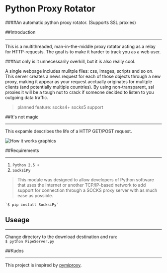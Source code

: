 # Python Proxy Rotator
####An automatic python proxy rotator. (Supports SSL proxies)

##Introduction
***
This is a multithreaded, man-in-the-middle proxy rotator acting as a relay for HTTP-requests. The goal is to make it harder to track you as a web user.

###Not only is it unnecessarily overkill, but it is also really cool. 

A single webpage includes mulitple files: css, images, scripts and so on. This server creates a news request for each of those objects through a new proxy, making it appear as your request acctually originates for mulitple clients (and potentially multiple countries). By using non-transparent, ssl proxies it will be a tough nut to crack if someone decided to listen to you outgoing data traffic.

> planned feature: socks4+ socks5 support

##It's not magic
***
This expamle describes the life of a HTTP GET/POST request.

![How it works graphics](https://github.com/jorgenkg/python-proxy-rotator/blob/master/magic.png?raw=true)

##Requirements
***
1. `Python 2.5 +`
2. `SocksiPy`
> This module was designed to allow developers of Python software that uses the Internet or another TCP/IP-based 
>network to add support for connection through a SOCKS proxy server with as much ease as possible.

	`$ pip install SocksiPy`
	
## Useage
***
Change directory to the download destination and run:  
`$ python PipeServer.py`


##Kudos
***
This project is inspired by [pymiproxy](https://github.com/allfro/pymiproxy).
